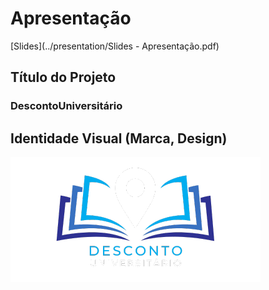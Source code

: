 # Apresentação

[Slides](../presentation/Slides - Apresentação.pdf)

## Título do Projeto

### DescontoUniversitário

## Identidade Visual (Marca, Design)

![Logo](../src/AppDescontoUniver/AppDescontoUniver/wwwroot/img/logo.png)
